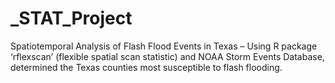 # _STAT_Project

Spatiotemporal Analysis of Flash Flood Events in Texas – Using R package ‘rflexscan’ (flexible spatial scan statistic) and NOAA Storm Events Database, determined the Texas counties most susceptible to flash flooding.

